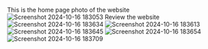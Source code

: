 This is the home page photo of the website
![Screenshot 2024-10-16 183053](https://github.com/user-attachments/assets/b27be3ff-4438-4081-a0b9-ab719b4d08d5)
Review the website
![Screenshot 2024-10-16 183634](https://github.com/user-attachments/assets/b206eb69-290b-4c19-8eb7-115d1b86b61a)
![Screenshot 2024-10-16 183613](https://github.com/user-attachments/assets/226594b6-d68f-4191-be03-1dc8ae0db402)
![Screenshot 2024-10-16 183645](https://github.com/user-attachments/assets/2043ef8d-63bc-472d-acfb-95401836748b)
![Screenshot 2024-10-16 183654](https://github.com/user-attachments/assets/03dceb23-26ff-4845-a3e2-dc1caba82a59)
![Screenshot 2024-10-16 183709](https://github.com/user-attachments/assets/d10a9041-65e6-41ad-ba4d-c1ad9150ea7a)



